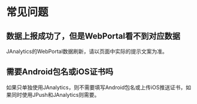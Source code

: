 # 常见问题

<style>
img[alt=janalytics_img] { width: 800px; }

</style>

## 数据上报成功了，但是WebPortal看不到对应数据
JAnalytics的WebPortal数据刷新，请以页面中实际的提示文案为准。

## 需要Android包名或iOS证书吗
如果只单独使用JAnalytics，则不需要填写Android包名或上传iOS推送证书，如果同时使用JPush和JAnalytics则需要。